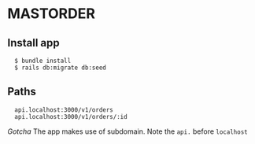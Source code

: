 # MASTORDER

## Install app
```
  $ bundle install
  $ rails db:migrate db:seed
```

## Paths
```
  api.localhost:3000/v1/orders
  api.localhost:3000/v1/orders/:id
```

_Gotcha_
The app makes use of subdomain.
Note the `api.` before `localhost`
